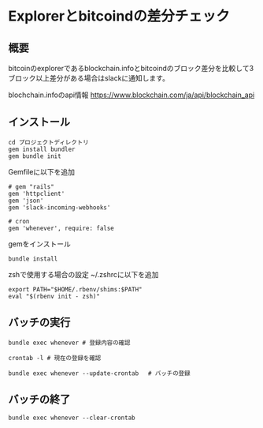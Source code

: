 # Explorerとbitcoindの差分チェック

## 概要
bitcoinのexplorerであるblockchain.infoとbitcoindのブロック差分を比較して3ブロック以上差分がある場合はslackに通知します。

blochchain.infoのapi情報
https://www.blockchain.com/ja/api/blockchain_api

## インストール

```
cd プロジェクトディレクトリ
gem install bundler
gem bundle init
```
Gemfileに以下を追加
```
# gem "rails"
gem 'httpclient'
gem 'json'
gem 'slack-incoming-webhooks'

# cron
gem 'whenever', require: false
```
gemをインストール
```
bundle install
```
zshで使用する場合の設定
~/.zshrcに以下を追加
```
export PATH="$HOME/.rbenv/shims:$PATH"
eval "$(rbenv init - zsh)"
```

## バッチの実行

```
bundle exec whenever # 登録内容の確認

crontab -l # 現在の登録を確認

bundle exec whenever --update-crontab 　# バッチの登録
```
## バッチの終了
```
bundle exec whenever --clear-crontab
```

